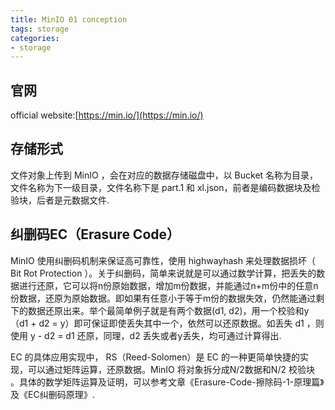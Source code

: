 ```yaml
---
title: MinIO 01 conception
tags: storage
categories:
- storage
---
```


## **官网**
official website:[https://min.io/](https://min.io/)


## **存储形式**

文件对象上传到 MinIO ，会在对应的数据存储磁盘中，以 Bucket 名称为目录，文件名称为下一级目录，文件名称下是 part.1 和 xl.json，前者是编码数据块及检验块，后者是元数据文件.  

## **纠删码EC（Erasure Code）**

MinIO 使用纠删码机制来保证高可靠性，使用 highwayhash 来处理数据损坏（ Bit Rot Protection ）。关于纠删码，简单来说就是可以通过数学计算，把丢失的数据进行还原，它可以将n份原始数据，增加m份数据，并能通过n+m份中的任意n份数据，还原为原始数据。即如果有任意小于等于m份的数据失效，仍然能通过剩下的数据还原出来。举个最简单例子就是有两个数据(d1, d2)，用一个校验和y（d1 + d2 = y）即可保证即使丢失其中一个，依然可以还原数据。如丢失 d1 ，则使用 y - d2 = d1 还原，同理，d2 丢失或者y丢失，均可通过计算得出.  

EC 的具体应用实现中， RS（Reed-Solomen）是 EC 的一种更简单快捷的实现，可以通过矩阵运算，还原数据。MinIO 将对象拆分成N/2数据和N/2 校验块 。具体的数学矩阵运算及证明，可以参考文章《Erasure-Code-擦除码-1-原理篇》及《EC纠删码原理》.  



